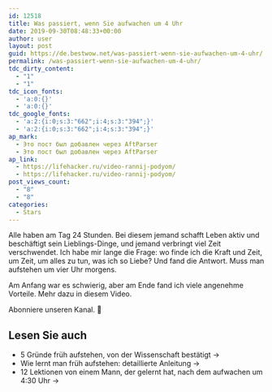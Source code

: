 ```yaml
---
id: 12518
title: Was passiert, wenn Sie aufwachen um 4 Uhr
date: 2019-09-30T08:48:33+00:00
author: user
layout: post
guid: https://de.bestwow.net/was-passiert-wenn-sie-aufwachen-um-4-uhr/
permalink: /was-passiert-wenn-sie-aufwachen-um-4-uhr/
tdc_dirty_content:
  - "1"
  - "1"
tdc_icon_fonts:
  - 'a:0:{}'
  - 'a:0:{}'
tdc_google_fonts:
  - 'a:2:{i:0;s:3:"662";i:4;s:3:"394";}'
  - 'a:2:{i:0;s:3:"662";i:4;s:3:"394";}'
ap_mark:
  - Это пост был добавлен через AftParser
  - Это пост был добавлен через AftParser
ap_link:
  - https://lifehacker.ru/video-rannij-podyom/
  - https://lifehacker.ru/video-rannij-podyom/
post_views_count:
  - "8"
  - "8"
categories:
  - Stars
---
```

Alle haben am Tag 24 Stunden. Bei diesem jemand schafft Leben aktiv und beschäftigt sein Lieblings-Dinge, und jemand verbringt viel Zeit verschwendet. Ich habe mir lange die Frage: wo finde ich die Kraft und Zeit, um Zeit, um alles zu tun, was ich so Liebe? Und fand die Antwort. Muss man aufstehen um vier Uhr morgens.

Am Anfang war es schwierig, aber am Ende fand ich viele angenehme Vorteile. Mehr dazu in diesem Video.</p> 

Abonniere unseren Kanal. 🤗

## Lesen Sie auch

  * 5 Gründe früh aufstehen, von der Wissenschaft bestätigt →
  * Wie lernt man früh aufstehen: detaillierte Anleitung →
  * 12 Lektionen von einem Mann, der gelernt hat, nach dem aufwachen um 4:30 Uhr →